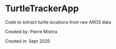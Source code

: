 # TurtleTrackerApp
Code to extract turtle locations from raw AROS data

Created by: Pierre Mishra

Created in: Sept 2020
